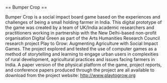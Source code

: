 == Bumper Crop ==

Bumper Crop is a social impact board game based on the experiences and
challenges of being a small holding farmer in India. This digital
prototype of the game was created by a team of UK/India academic
researchers and practitioners working in partnership with the New
Delhi-based non-profit organisation Digital Green as part of the Arts
Humanities Research Council research project Play to Grow: Augmenting
Agriculture with Social Impact Games. The project explored and tested
the use of computer games as a method of storytelling and learning to
engage urban users in complexities of rural development, agricultural
practices and issues facing farmers in India. A paper version of the
physical platform of the game, project reports, and conference papers
produced through the project are all available to download from the
project website: http://www.playtogrow.org
